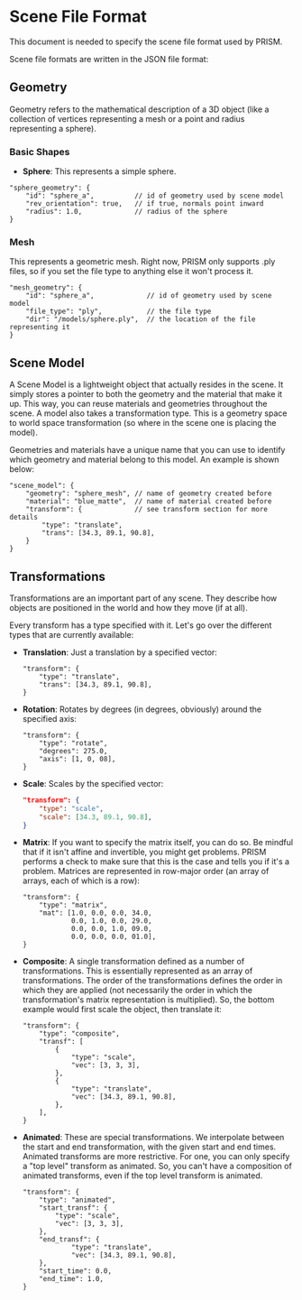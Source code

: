 # Scene File Format #

This document is needed to specify the scene file format used by PRISM.

Scene file formats are written in the JSON file format:

## Geometry ##

Geometry refers to the mathematical description of a 3D object (like a collection of vertices representing a mesh or a point and radius representing a sphere).

### Basic Shapes ###

- **Sphere**: This represents a simple sphere.

```json5
"sphere_geometry": {
    "id": "sphere_a",          // id of geometry used by scene model
    "rev_orientation": true,   // if true, normals point inward
    "radius": 1.0,             // radius of the sphere
}
```

### Mesh ###

This represents a geometric mesh. Right now, PRISM only supports .ply files, so if you set the file type to anything else it won't process it.

```json5
"mesh_geometry": {
    "id": "sphere_a",             // id of geometry used by scene model
    "file_type": "ply",           // the file type
    "dir": "/models/sphere.ply",  // the location of the file representing it
}
```

## Scene Model ##

A Scene Model is a lightweight object that actually resides in the scene. It simply stores a pointer to both the geometry and the material that make it up. This way, you can reuse materials and geometries throughout the scene. A model also takes a transformation type. This is a geometry space to world space transformation (so where in the scene one is placing the model).

Geometries and materials have a unique name that you can use to identify which geometry and material belong to this model. An example is shown below:

```json5
"scene_model": {
    "geometry": "sphere_mesh", // name of geometry created before
    "material": "blue_matte",  // name of material created before
    "transform": {             // see transform section for more details
        "type": "translate",
        "trans": [34.3, 89.1, 90.8],
    }
}
```

## Transformations ##

Transformations are an important part of any scene. They describe how objects are positioned in the world and how they move (if at all).

Every transform has a type specified with it. Let's go over the different types that are currently available:

- **Translation**: Just a translation by a specified vector:
    ```json5
    "transform": {
        "type": "translate",
        "trans": [34.3, 89.1, 90.8],
    }
    ```
- **Rotation**: Rotates by degrees (in degrees, obviously) around the specified axis:
    ```json5
    "transform": {
        "type": "rotate",
        "degrees": 275.0,
        "axis": [1, 0, 08],
    }
    ```
- **Scale**: Scales by the specified vector:
    ```json
    "transform": {
        "type": "scale",
        "scale": [34.3, 89.1, 90.8],
    }
    ```
- **Matrix**: If you want to specify the matrix itself, you can do so. Be mindful that if it isn't affine and invertible, you might get problems. PRISM performs a check to make sure that this is the case and tells you if it's a problem. Matrices are represented in row-major order (an array of arrays, each of which is a row):
    ```json5
    "transform": {
        "type": "matrix",
        "mat": [1.0, 0.0, 0.0, 34.0,
                0.0, 1.0, 0.0, 29.0,
                0.0, 0.0, 1.0, 09.0,
                0.0, 0.0, 0.0, 01.0],
    }
    ```
- **Composite**: A single transformation defined as a number of transformations. This is essentially represented as an array of transformations. The order of the transformations defines the order in which they are applied (not necessarily the order in which the transformation's matrix representation is multiplied). So, the bottom example would first scale the object, then translate it:
    ```json5
    "transform": {
        "type": "composite",
        "transf": [
            {
                "type": "scale",
                "vec": [3, 3, 3],
            },
            {
                "type": "translate",
                "vec": [34.3, 89.1, 90.8],
            },
        ],
    }
    ```
- **Animated**: These are special transformations. We interpolate between the start and end transformation, with the given start and end times. Animated transforms are more restrictive. For one, you can only specify a "top level" transform as animated. So, you can't have a composition of animated transforms, even if the top level transform is animated.
    ```json5
    "transform": {
        "type": "animated",
        "start_transf": {
            "type": "scale",
            "vec": [3, 3, 3],
        },
        "end_transf": {
                "type": "translate",
                "vec": [34.3, 89.1, 90.8],
        },
        "start_time": 0.0,
        "end_time": 1.0,
    }
    ```
